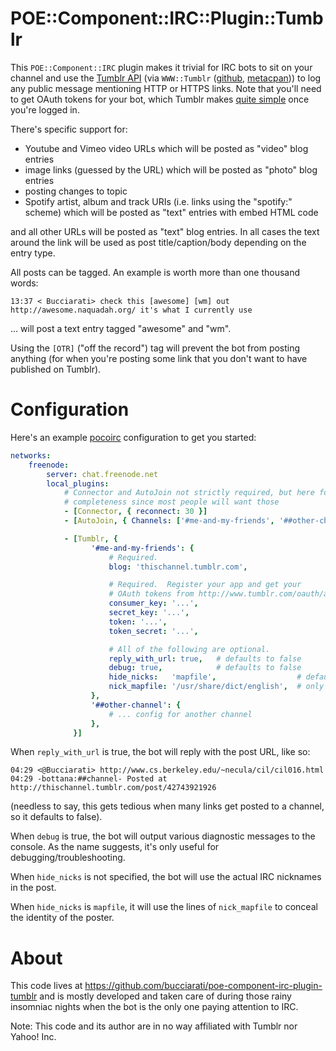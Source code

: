 POE::Component::IRC::Plugin::Tumblr
===================================

This `POE::Component::IRC` plugin makes it trivial for IRC bots to sit on your channel and use the [Tumblr API](http://www.tumblr.com/docs/en/api/v2) (via `WWW::Tumblr` ([github](https://github.com/damog/www-tumblr), [metacpan](https://metacpan.org/pod/WWW::Tumblr))) to log any public message mentioning HTTP or HTTPS links.  Note that you'll need to get OAuth tokens for your bot, which Tumblr makes [quite simple](http://www.tumblr.com/oauth/apps) once you're logged in.

There's specific support for:
 - Youtube and Vimeo video URLs which will be posted as "video" blog entries
 - image links (guessed by the URL) which will be posted as "photo" blog entries
 - posting changes to topic
 - Spotify artist, album and track URIs (i.e. links using the "spotify:" scheme) which will be posted as "text" entries with embed HTML code

and all other URLs will be posted as "text" blog entries.  In all cases the text around the link will be used as post title/caption/body depending on the entry type.

All posts can be tagged.  An example is worth more than one thousand words:

    13:37 < Bucciarati> check this [awesome] [wm] out http://awesome.naquadah.org/ it's what I currently use

... will post a text entry tagged "awesome" and "wm".

Using the `[OTR]` ("off the record") tag will prevent the bot from posting anything (for when you're posting some link that you don't want to have published on Tumblr).

Configuration
=============

Here's an example [pocoirc](https://metacpan.org/pod/App::Pocoirc) configuration to get you started:

```YAML
networks:
    freenode:
        server: chat.freenode.net
        local_plugins:
            # Connector and AutoJoin not strictly required, but here for
            # completeness since most people will want those
            - [Connector, { reconnect: 30 }]
            - [AutoJoin, { Channels: ['#me-and-my-friends', '##other-channel'] }]

            - [Tumblr, {
                  '#me-and-my-friends': {
                      # Required.
                      blog: 'thischannel.tumblr.com',

                      # Required.  Register your app and get your
                      # OAuth tokens from http://www.tumblr.com/oauth/apps
                      consumer_key: '...',
                      secret_key: '...',
                      token: '...',
                      token_secret: '...',

                      # All of the following are optional.
                      reply_with_url: true,   # defaults to false
                      debug: true,            # defaults to false
                      hide_nicks:   'mapfile',                  # defaults to not being set
                      nick_mapfile: '/usr/share/dict/english',  # only makes sense when hide_nicks is 'mapfile'
                  },
                  '##other-channel': {
                      # ... config for another channel
                  },
              }]
```

When `reply_with_url` is true, the bot will reply with the post URL, like so:

    04:29 <@Bucciarati> http://www.cs.berkeley.edu/~necula/cil/cil016.html
    04:29 -bottana:##channel- Posted at http://thischannel.tumblr.com/post/42743921926

(needless to say, this gets tedious when many links get posted to a channel, so it defaults to false).

When `debug` is true, the bot will output various diagnostic messages to the console.  As the name suggests, it's only useful for debugging/troubleshooting.

When `hide_nicks` is not specified, the bot will use the actual IRC nicknames in the post.

When `hide_nicks` is `mapfile`, it will use the lines of `nick_mapfile` to conceal the identity of the poster.

About
=====

This code lives at https://github.com/bucciarati/poe-component-irc-plugin-tumblr and is mostly developed and taken care of during those rainy insomniac nights when the bot is the only one paying attention to IRC.

Note: This code and its author are in no way affiliated with Tumblr nor Yahoo! Inc.
